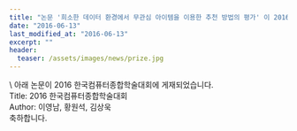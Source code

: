```yaml
---
title: "논문 '희소한 데이터 환경에서 무관심 아이템을 이용한 추천 방법의 평가' 이 2016 한국컴퓨터종합학술대회에 게재되었습니다."
date: "2016-06-13"
last_modified_at: "2016-06-13"
excerpt: ""
header:
  teaser: /assets/images/news/prize.jpg
---
```

\\
아래 논문이 2016 한국컴퓨터종합학술대회에 게재되었습니다.<br>Title: 2016 한국컴퓨터종합학술대회<br>Author: 이영남, 황원석, 김상욱<br>축하합니다.